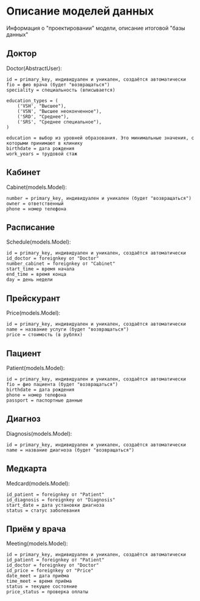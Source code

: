# Описание моделей данных

Информация о "проектировании" модели, описание итоговой "базы данных"

## Доктор
Doctor(AbstractUser):

    id = primary_key, индивидуален и уникален, создаётся автоматически
    fio = фио врача (будет "возвращаться")
    speciality = специальность (вписывается)
    
    education_types = (
        ('VSH', "Высшее"),
        ('VSN', "Высшее неоконченное"),
        ('SRD', "Среднее"),
        ('SRS', "Среднее специальное"),
    )
    
    education = выбор из уровней образования. Это минимальные значения, с которыми принимают в клинику
    birthdate = дата рождения
    work_years = трудовой стаж

## Кабинет
Cabinet(models.Model):

    number = primary_key, индивидуален и уникален (будет "возвращаться")
    owner = ответственный
    phone = номер телефона

## Расписание
Schedule(models.Model):

    id = primary_key, индивидуален и уникален, создаётся автоматически
    id_doctor = foreignkey от "Doctor"
    number_cabinet = foreignkey от "Cabinet"
    start_time = время начала
    end_time = время конца
    day = день недели

## Прейскурант
Price(models.Model):

    id = primary_key, индивидуален и уникален, создаётся автоматически
    name = название услуги (будет "возвращаться")
    price = стоимость (в рублях)

## Пациент
Patient(models.Model):

    id = primary_key, индивидуален и уникален, создаётся автоматически
    fio = фио пациента (будет "возвращаться")
    birthdate = дата рождения
    phone = номер телефона
    passport = паспортные данные

## Диагноз
Diagnosis(models.Model):

    id = primary_key, индивидуален и уникален, создаётся автоматически
    name = название диагноза (будет "возвращаться")

## Медкарта
Medcard(models.Model):

    id_patient = foreignkey от "Patient"
    id_diagnosis = foreignkey от "Diagnosis"
    start_date = дата установки диагноза
    status = статус заболевания

## Приём у врача
Meeting(models.Model):

    id = primary_key, индивидуален и уникален, создаётся автоматически
    id_patient = foreignkey от "Patient"
    id_doctor = foreignkey от "Doctor"
    id_price = foreignkey от "Price"
    date_meet = дата приёма
    time_meet = время приёма
    status = текущее состояние
    price_status = проверка оплаты